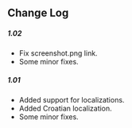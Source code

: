 ## Change Log

##### 1.02
- Fix screenshot.png link.
- Some minor fixes.

##### 1.01
- Added support for localizations.
- Added Croatian localization.
- Some minor fixes.

